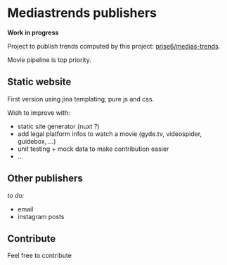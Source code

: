 # Mediastrends publishers

__Work in progress__

Project to publish trends computed by this project: [prise6/medias-trends](https://github.com/prise6/medias-trends).

Movie pipeline is top priority.

## Static website

First version using jina templating, pure js and css.

Wish to improve with:

* static site generator (nuxt ?)
* add legal platform infos to watch a movie (gyde.tv, videospider, guidebox, ...)
* unit testing + mock data to make contribution easier
* ...

## Other publishers

_to do:_

* email
* instagram posts

## Contribute

Feel free to contribute
